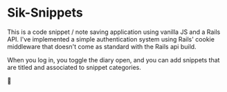 # Sik-Snippets

This is a code snippet / note saving application using vanilla JS and a Rails API. I've implemented a simple authentication system using Rails' cookie middleware that doesn't come as standard with the Rails api build.

When you log in, you toggle the diary open, and you can add snippets that are titled and associated to snippet categories.


📖
